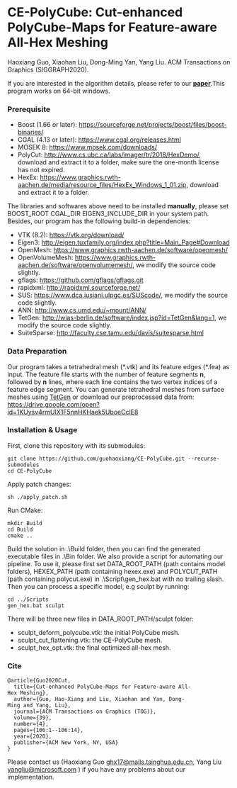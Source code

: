 # CE-PolyCube: Cut-enhanced PolyCube-Maps for Feature-aware All-Hex Meshing
Haoxiang Guo, Xiaohan Liu, Dong-Ming Yan, Yang Liu.
ACM Transactions on Graphics (SIGGRAPH2020).

If you are interested in the algorithm details, please refer to our **[paper](https://app.box.com/s/e6nb0ert440zbul6i84gl28u060b027t)**.This program works on 64-bit windows.

### Prerequisite
+ Boost (1.66 or later): https://sourceforge.net/projects/boost/files/boost-binaries/
+ CGAL (4.13 or later): https://www.cgal.org/releases.html
+ MOSEK 8: https://www.mosek.com/downloads/
+ PolyCut: http://www.cs.ubc.ca/labs/imager/tr/2018/HexDemo/, download and extract it to a folder, make sure the one-month license has not expired.
+ HexEx: https://www.graphics.rwth-aachen.de/media/resource_files/HexEx_Windows_1_01.zip, download and extract it to a folder.

The libraries and softwares above need to be installed **manually**, please set BOOST_ROOT CGAL_DIR EIGEN3_INCLUDE_DIR in your system path. Besides, our program has the following build-in dependencies:
+ VTK (8.2): https://vtk.org/download/
+ Eigen3: http://eigen.tuxfamily.org/index.php?title=Main_Page#Download
+ OpenMesh: https://www.graphics.rwth-aachen.de/software/openmesh/
+ OpenVolumeMesh: https://www.graphics.rwth-aachen.de/software/openvolumemesh/, we modify the source code slightly.
+ gflags: https://github.com/gflags/gflags.git
+ rapidxml: http://rapidxml.sourceforge.net/
+ SUS: https://www.dca.iusiani.ulpgc.es/SUScode/, we modify the source code slightly.
+ ANN: http://www.cs.umd.edu/~mount/ANN/
+ TetGen: http://wias-berlin.de/software/index.jsp?id=TetGen&lang=1, we modify the source code slightly.
+ SuiteSparse: http://faculty.cse.tamu.edu/davis/suitesparse.html

### Data Preparation
Our program takes a tetrahedral mesh (\*.vtk) and its feature edges (\*.fea) as input.  The feature file starts with the number of feature segments **n**, followed by **n** lines, where each line contains the two vertex indices of a feature edge segment. You can generate tetrahedral meshes from surface meshes using [TetGen](http://wias-berlin.de/software/index.jsp?id=TetGen&lang=1) or download our preprocessed data from: https://drive.google.com/open?id=1KUysv4rmUIX1F5nnHKHaek5UboeCclE8

### Installation & Usage
First, clone this repository with its submodules:
```
git clone https://github.com/guohaoxiang/CE-PolyCube.git --recurse-submodules
cd CE-PolyCube
```
Apply patch changes:
```
sh ./apply_patch.sh
```
Run CMake:
```
mkdir Build
cd Build
cmake ..
```
Build the solution in .\Build folder, then you can find the generated executable files in .\Bin folder.
We also provide a script for automating our pipeline. To use it, please first set DATA_ROOT_PATH (path contains model folders), HEXEX_PATH (path containing hexex.exe) and POLYCUT_PATH (path containing polycut.exe) in .\Script\gen_hex.bat with no trailing slash. Then you can process a specific model, e.g sculpt by running:
```
cd ../Scripts
gen_hex.bat sculpt
```
There will be three new files in DATA_ROOT_PATH/sculpt folder:
+ sculpt_deform_polycube.vtk: the initial PolyCube mesh.
+ sculpt_cut_flattening.vtk: the CE-PolyCube mesh.
+ sculpt_hex_opt.vtk: the final optimized all-hex mesh.

### Cite
```
@article{Guo2020Cut,
  title={Cut-enhanced PolyCube-Maps for Feature-aware All-Hex Meshing},
  author={Guo, Hao-Xiang and Liu, Xiaohan and Yan, Dong-Ming and Yang, Liu},
  journal={ACM Transactions on Graphics (TOG)},
  volume={39},
  number={4},
  pages={106:1--106:14},
  year={2020},
  publisher={ACM New York, NY, USA}
}
```
Please contact us (Haoxiang Guo ghx17@mails.tsinghua.edu.cn, Yang Liu yangliu@microsoft.com ) 
if you have any problems about our implementation.  

